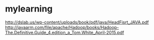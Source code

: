 # mylearning
http://dslab.us/wp-content/uploads/book/pdf/java/HeadFisrt_JAVA.pdf
http://javaarm.com/file/apache/Hadoop/books/Hadoop-The.Definitive.Guide_4.edition_a_Tom.White_April-2015.pdf
